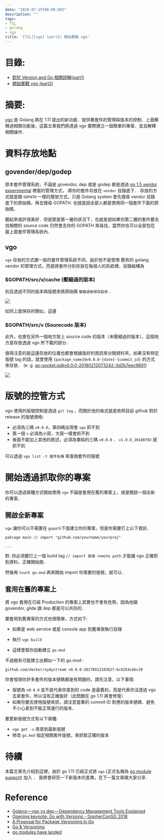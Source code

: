 ```yaml
---
date: "2018-07-15T00:00:00Z"
description: ""
tags:
- TIL
- golang
- vgo
title: '[TIL][vgo] (part2) 開始實戰 vgo'
---
```



# 目錄:

- [對於 Version and Go 相關詳解(part1)](http://www.evanlin.com/til-vgo-explain/)
- [開始實戰 vgo (part2)](http://www.evanlin.com/til-practical-in-vgo/)

# 摘要:

 [vgo](https://blog.golang.org/versioning-proposal) 是 Golang 將在 1.11 提出的新功能．提供著套件的管理與版本的控制．上面解釋過相關功能後，這篇文章我們將透過 vgo 實際建立一個簡單的專案．並且解釋相關操作． 

# 資料存放地點

##  govender/dep/godep 

原本套件管理系統，不論是 govendor, dep 或是 godep 都是透過 [go 1.5 vendor experimental](https://github.com/golang/proposal/blob/master/design/25719-go15vendor.md) 裡面的管理方式， 將你的套件存放在 `vendor`  目錄底下． 存放的方式就是跟 `GOPATH` 一樣的擺放方式，只是 Golang system 會先搜尋 vendor 目錄底下的原始碼，再去搜尋 GOPATH. 也就是說全部人都是使用同一個套件下面的原始碼．

聽起來或許很美好．但是那是第一層的狀況下，也就是說如果你第二層的套件要去找相關的 source code 仍然會去你的 GOPATH 來尋找，當然你也可以全部包在最上面套件管理系統內．

## vgo

`vgo` 存放的方式跟一般的套件管理系統不同，由於他不是使用 舊有的 golang vendor 的管理方式，而是將套件分別存放在每個人的系統裡，目錄結構為

### $GOPATH/src/v/cache (壓縮過的版本)

別且透過不同的版本與版號來將原始碼 `壓縮過後保存起來` ．

![](../images/2018/vgo1.png)

如同上面保存的類似，這邊

### $GOPATH/src/v (Sourecode 版本) 

此外，也會在另外一個地方放上 source code 的版本（未壓縮過的版本），這個地方是存放透過 vgo 所下載的部分． 

值得注意的是這邊存放的位置也都會根據版好的資訊來分開資料夾，如果沒有特定版號 tag 的話，就會使用 `{package_name}@v0.0.0-{date}-{commit_id}` 的方式來存放． (e. g. go-socket.io@v0.0.0-20180212073242-3d2b7eec9891)

![](../images/2018/vgo2.png)



# 版號的控管方式

vgo 使用的版號控制是透過 `git tag` ，而關於他的格式就是依照目前 github 對於 release 的版號規格:

- 必須為三碼 `v0.0.0`，第四碼出現會 `vgo` 抓不到
- 第一個 `v` 必須為小寫，大寫一樣會抓不到
- 後面不能加上其他的敘述，必須為單純的三碼 `v0.0.0` ． `v1.0.0_20180702` 就抓不到

可以透過 `vgo list -t 套件名稱` 來查詢套件的版號

# 開始透過抓取你的專案

你可以透過兩種方式開始使用 `vgo` 不論是套用在舊的專案上，或是開啟一個全新的專案．

## 開啟全新專案 

`vgo` 讓你可以不需要在 `gopath`下面建立你的專案，但是你需要打上以下資訊．

```
pakcage main // import "github.com/yourname/yourproj"

...
```

對..你必須要打上一個 build tag `// import 某個 remote path` 才能讓 vgo 正確抓到資料，正確開始跑．

然後再 `touch go.mod` 再來開始 import  你需要的版號，就可以．

## 套用在舊的專案上

將 vgo 套用在已經 Production 的專案上其實也不會有危險，因為他跟 govendor, glide 跟 dep 都是可以共存的．

要套用到舊專案的方式也很簡單，方式如下:

- 如果是 web service 或是 console app 到舊專案執行目錄

- 執行 `vgo build`

- 這樣會幫你自動建立 `go.mod` 

不過極有可能建立出類似一下的 go.mod : 
```
github.com/docker/spdystream v0.0.0-20170912183627-bc6354cbbc29
```

你會發現你許多套件的版本號碼都是有問題的，請先注意，以下事情:

- 版號為 `v0.0.0` 並不是代表你拿到的 code 是最舊的，而是代表你沒透過 vgo 去拿套件，所以沒有正確版好（此問題在 go 1.11 將會修復）
- 如果你要去使用版號來抓，請注意當著的 commit ID 對應的版本號碼．避免不小心拿到不能正常運行的版本．

要更新版號方式有以下兩種:

- `vgo get -u` 來拿到最新版號
- 修改 `go.mod` 指定相關套件版號，來抓取正確的版本

# 待續

本篇文章先介紹到這裡，由於 go 1.11 已經正式將 `vgo` (正式名稱為 [go module support](https://t.co/A8LGP26kew)) 加入 ． 我將會研究一下新版本的差異，在下一篇文章跟大家分享．

# Reference

- [Golang — vgo vs dep — Dependency Management Tools Explained](https://blog.spiralscout.com/golang-vgo-dependency-management-explained-419d143204e4)
- [Opening keynote: Go with Versions - GopherConSG 2018](https://www.youtube.com/watch?v=F8nrpe0XWRg&list=PLq2Nv-Sh8EbbIjQgDzapOFeVfv5bGOoPE&index=1)
- [A Proposal for Package Versioning in Go](https://blog.golang.org/versioning-proposal)
- [Go & Versioning](https://research.swtch.com/vgo)
- [go modules have landed](https://t.co/A8LGP26kew)